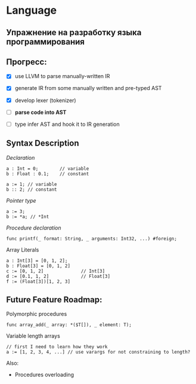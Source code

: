 # Language

## Упражнение на разработку языка программирования


## Прогресс:
- [x] use LLVM to parse manually-written IR
- [x] generate IR from some manually written and pre-typed AST
- [x] develop lexer (tokenizer)
- [ ] **parse code into AST**
- [ ] type infer AST and hook it to IR generation


## Syntax Description

*Declaration*
```
a : Int = 0;        // variable 
b : Float : 0.1;    // constant

a := 1; // variable
b :: 2; // constant
```
 
 *Pointer type*
 ```
 a := 3;
 b := *a; // *Int
 ```
 
 *Procedure declaration*
```
func printf(_ format: String, _ arguments: Int32, ...) #foreign;
```
 
 Array Literals
 ```
 a : Int[3] = [0, 1, 2];
 b : Float[3] = [0, 1, 2]
 c := [0, 1, 2]              // Int[3] 
 d := [0.1, 1, 2]            // Float[3]
 f := (Float[3])[1, 2, 3]
 ```

 
 
## Future Feature Roadmap:

Polymorphic procedures
 ```
func array_add(_ array: *($T[]), _ element: T);
```

Variable length arrays
```
// first I need to learn how they work
a := [1, 2, 3, 4, ...] // use varargs for not constraining to length?
```

Also:
- Procedures overloading
